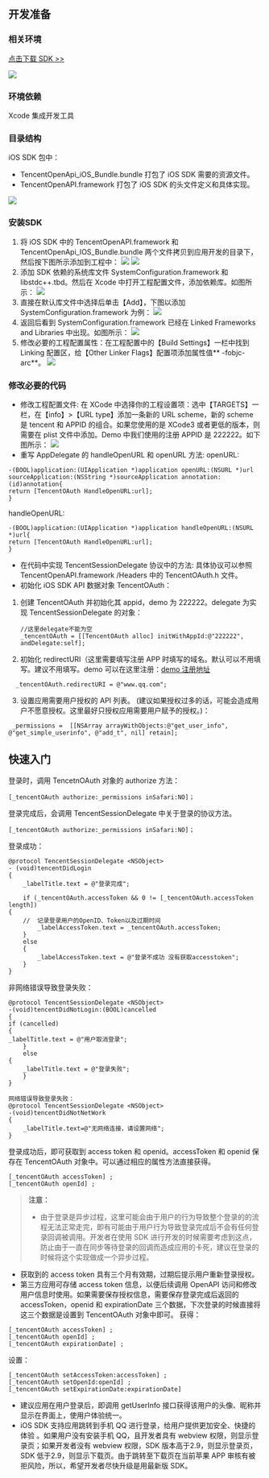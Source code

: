 
## 开发准备
### 相关环境
[点击下载 SDK >>](http://wiki.connect.qq.com/sdk%E4%B8%8B%E8%BD%BD )

![](https://mc.qcloudimg.com/static/img/1c18ecaece1d026e23d2f7c92545d6b4/image.jpg)

### 环境依赖
Xcode 集成开发工具
### 目录结构
iOS SDK 包中：

- TencentOpenApi_iOS_Bundle.bundle 打包了 iOS SDK 需要的资源文件。
- TencentOpenAPI.framework 打包了 iOS SDK 的头文件定义和具体实现。

![](https://mc.qcloudimg.com/static/img/67b5aabeb560054a018c497e4bf4c462/image.png)

### 安装SDK
1. 将 iOS SDK 中的 TencentOpenAPI.framework 和 TencentOpenApi_IOS_Bundle.bundle 两个文件拷贝到应用开发的目录下，然后按下图所示添加到工程中：
![](https://mc.qcloudimg.com/static/img/f709646f850644361d814855ed91fbf1/image.png)
![](https://mc.qcloudimg.com/static/img/f38f0183b8b167d2c81ce1c90932405f/image.png)
2. 添加 SDK 依赖的系统库文件 SystemConfiguration.framework 和 libstdc++.tbd。然后在 Xcode 中打开工程配置文件，添加依赖库。如图所示：
![](https://mc.qcloudimg.com/static/img/e9c540e4b5b35026e226c8f79739e489/image.png)
3. 直接在默认库文件中选择后单击【Add】，下图以添加 SystemConfiguration.framework 为例：
![](https://mc.qcloudimg.com/static/img/31a0aa2d4175dc3b113f1506803c8cf0/image.png)
4. 返回后看到 SystemConfiguration.framework 已经在 Linked Frameworks and Libraries 中出现。如图所示：
![](https://mc.qcloudimg.com/static/img/76f1c8252d61d8db9fced7295fd893d0/image.png)
5. 修改必要的工程配置属性：在工程配置中的【Build Settings】一栏中找到 Linking 配置区，给【Other Linker Flags】配置项添加属性值** -fobjc-arc**。
![](https://mc.qcloudimg.com/static/img/742cddedf0c34de7f0da7b4f2be0147b/image.png)

### 修改必要的代码
- 修改工程配置文件:
在 XCode 中选择你的工程设置项：选中【TARGETS】一栏，在【info】>【URL type】添加一条新的 URL scheme，新的 scheme 是 tencent 和 APPID 的组合。如果您使用的是 XCode3 或者更低的版本，则需要在 plist 文件中添加。Demo 中我们使用的注册 APPID 是 222222。如下图所示：
![](https://mc.qcloudimg.com/static/img/3bcc4ae889d6d5cef121d564b1922d88/image.png)
- 重写 AppDelegate 的 handleOpenURL 和 openURL 方法:
openURL:
```
-(BOOL)application:(UIApplication *)application openURL:(NSURL *)url 
sourceApplication:(NSString *)sourceApplication annotation:(id)annotation{
return [TencentOAuth HandleOpenURL:url];
}
```
handleOpenURL:
```
-(BOOL)application:(UIApplication *)application handleOpenURL:(NSURL *)url{
return [TencentOAuth HandleOpenURL:url];
}
```
- 在代码中实现 TencentSessionDelegate 协议中的方法:
具体协议可以参照 TencentOpenAPI.framework /Headers 中的 TencentOAuth.h 文件。
- 初始化 iOS SDK API 数据对象 TencentOAuth：
 1. 创建 TencentOAuth 并初始化其 appid，demo 为 222222。delegate 为实现 TencentSessionDelegate 的对象：
	```
	//这里delegate不能为空
	_tencentOAuth = [[TencentOAuth alloc] initWithAppId:@"222222",   andDelegate:self];
	```
 2. 初始化 redirectURI（这里需要填写注册 APP 时填写的域名。默认可以不用填写。建议不用填写。demo 可以在这里注册：[demo 注册地址](http://www.qq.com)
```
  _tencentOAuth.redirectURI = @"www.qq.com";
```
 3. 设置应用需要用户授权的 API 列表。 (建议如果授权过多的话，可能会造成用户不愿意授权。这里最好只授权应用需要用户赋予的授权。)：
```
 _permissions =  [[NSArray arrayWithObjects:@"get_user_info", @"get_simple_userinfo", @"add_t", nil] retain];
```

## 快速入门 

登录时，调用 TencetnOAuth 对象的 authorize 方法：

```
[_tencentOAuth authorize:_permissions inSafari:NO]；
```
	
登录完成后，会调用 TencentSessionDelegate 中关于登录的协议方法。

```
[_tencentOAuth authorize:_permissions inSafari:NO]；
```
登录成功：

```
@protocol TencentSessionDelegate <NSObject>
- (void)tencentDidLogin
{
    _labelTitle.text = @"登录完成";
    
    if (_tencentOAuth.accessToken && 0 != [_tencentOAuth.accessToken length])
{
    //  记录登录用户的OpenID、Token以及过期时间
        _labelAccessToken.text = _tencentOAuth.accessToken;
    }
    else
    {
        _labelAccessToken.text = @"登录不成功 没有获取accesstoken";
    }
}
```
非网络错误导致登录失败：

```
@protocol TencentSessionDelegate <NSObject>
-(void)tencentDidNotLogin:(BOOL)cancelled
{
if (cancelled)
{
_labelTitle.text = @"用户取消登录";
	}
	else 
{
	_labelTitle.text = @"登录失败";
	}
}

网络错误导致登录失败：
@protocol TencentSessionDelegate <NSObject>
-(void)tencentDidNotNetWork
{
	_labelTitle.text=@"无网络连接，请设置网络";
}
```
登录成功后，即可获取到 access token 和 openid。accessToken 和 openid 保存在 TencentOAuth 对象中。可以通过相应的属性方法直接获得。

```
[_tencentOAuth accessToken] ;
[_tencentOAuth openId] ;
```

>**注意：**
>- 由于登录是异步过程，这里可能会由于用户的行为导致整个登录的的流程无法正常走完，即有可能由于用户行为导致登录完成后不会有任何登录回调被调用。开发者在使用 SDK 进行开发的时候需要考虑到这点，防止由于一直在同步等待登录的回调而造成应用的卡死，建议在登录的时候将这个实现做成一个异步过程。
- 获取到的 access token 具有三个月有效期，过期后提示用户重新登录授权。
- 第三方应用可存储 access token 信息，以便后续调用 OpenAPI 访问和修改用户信息时使用。如果需要保存授权信息，需要保存登录完成后返回的 accessToken，openid 和 expirationDate 三个数据，下次登录的时候直接将这三个数据是设置到 TencentOAuth 对象中即可。
获得：
```
[_tencentOAuth accessToken] ;
[_tencentOAuth openId] ;
[_tencentOAuth expirationDate] ;
```
设置：
```
[_tencentOAuth setAccessToken:accessToken] ;
[_tencentOAuth setOpenId:openId] ;
[_tencentOAuth setExpirationDate:expirationDate] 
```
- 建议应用在用户登录后，即调用 getUserInfo 接口获得该用户的头像、昵称并显示在界面上，使用户体验统一。
- iOS SDK 支持应用跳转到手机 QQ 进行登录，给用户提供更加安全、快捷的体验 。如果用户没有安装手机 QQ，且开发者具有 webview 权限，则显示登录页；如果开发者没有 webview 权限，SDK 版本高于2.9，则显示登录页，SDK 低于2.9，则显示下载页。由于跳转至下载页在当前苹果 APP 审核有被拒风险，所以，希望开发者尽快升级是用最新版 SDK。
